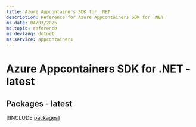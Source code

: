 ```yaml
---
title: Azure Appcontainers SDK for .NET
description: Reference for Azure Appcontainers SDK for .NET
ms.date: 04/03/2025
ms.topic: reference
ms.devlang: dotnet
ms.service: appcontainers
---
```

# Azure Appcontainers SDK for .NET - latest
## Packages - latest
[!INCLUDE [packages](appcontainers-index.md)]